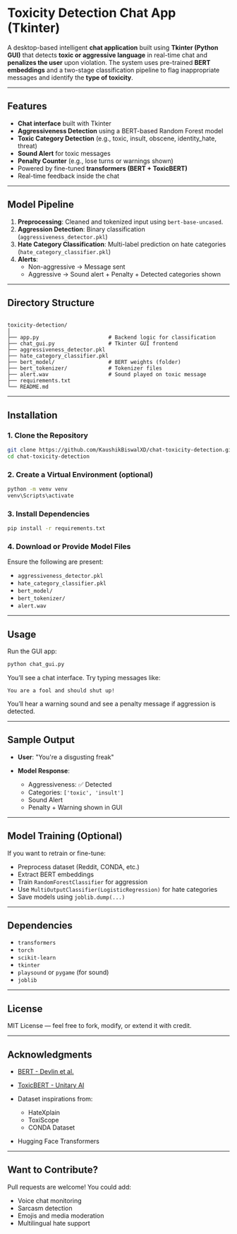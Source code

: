 # Toxicity Detection Chat App (Tkinter)

A desktop-based intelligent **chat application** built using **Tkinter (Python GUI)** that detects **toxic or aggressive language** in real-time chat and **penalizes the user** upon violation. The system uses pre-trained **BERT embeddings** and a two-stage classification pipeline to flag inappropriate messages and identify the **type of toxicity**.

---

## Features

- **Chat interface** built with Tkinter
- **Aggressiveness Detection** using a BERT-based Random Forest model
- **Toxic Category Detection** (e.g., toxic, insult, obscene, identity_hate, threat)
- **Sound Alert** for toxic messages
- **Penalty Counter** (e.g., lose turns or warnings shown)
- Powered by fine-tuned **transformers (BERT + ToxicBERT)**
- Real-time feedback inside the chat

---

## Model Pipeline

1. **Preprocessing**: Cleaned and tokenized input using `bert-base-uncased`.
2. **Aggression Detection**: Binary classification (`aggressiveness_detector.pkl`)
3. **Hate Category Classification**: Multi-label prediction on hate categories (`hate_category_classifier.pkl`)
4. **Alerts**:
   - Non-aggressive → Message sent
   - Aggressive → Sound alert + Penalty + Detected categories shown

---

## Directory Structure

```

toxicity-detection/
│
├── app.py                      # Backend logic for classification
├── chat_gui.py                 # Tkinter GUI frontend
├── aggressiveness_detector.pkl
├── hate_category_classifier.pkl
├── bert_model/                 # BERT weights (folder)
├── bert_tokenizer/             # Tokenizer files
├── alert.wav                   # Sound played on toxic message
├── requirements.txt
└── README.md

````

---

## Installation

### 1. Clone the Repository
```bash
git clone https://github.com/KaushikBiswalXD/chat-toxicity-detection.git
cd chat-toxicity-detection
````

### 2. Create a Virtual Environment (optional)

```bash
python -m venv venv
venv\Scripts\activate
```

### 3. Install Dependencies

```bash
pip install -r requirements.txt
```

### 4. Download or Provide Model Files

Ensure the following are present:

* `aggressiveness_detector.pkl`
* `hate_category_classifier.pkl`
* `bert_model/`
* `bert_tokenizer/`
* `alert.wav`

---

## Usage

Run the GUI app:

```bash
python chat_gui.py
```

You’ll see a chat interface. Try typing messages like:

```
You are a fool and should shut up!
```

You’ll hear a warning sound and see a penalty message if aggression is detected.

---

## Sample Output

* **User**: "You're a disgusting freak"
* **Model Response**:

  * Aggressiveness: ✅ Detected
  * Categories: `['toxic', 'insult']`
  * Sound Alert 
  * Penalty + Warning shown in GUI

---

## Model Training (Optional)

If you want to retrain or fine-tune:

* Preprocess dataset (Reddit, CONDA, etc.)
* Extract BERT embeddings
* Train `RandomForestClassifier` for aggression
* Use `MultiOutputClassifier(LogisticRegression)` for hate categories
* Save models using `joblib.dump(...)`

---

## Dependencies

* `transformers`
* `torch`
* `scikit-learn`
* `tkinter`
* `playsound` or `pygame` (for sound)
* `joblib`

---

## License

MIT License — feel free to fork, modify, or extend it with credit.

---

## Acknowledgments

* [BERT - Devlin et al.](https://arxiv.org/abs/1810.04805)
* [ToxicBERT - Unitary AI](https://huggingface.co/unitary/toxic-bert)
* Dataset inspirations from:

  * HateXplain
  * ToxiScope
  * CONDA Dataset
* Hugging Face Transformers

---

## Want to Contribute?

Pull requests are welcome! You could add:

* Voice chat monitoring
* Sarcasm detection
* Emojis and media moderation
* Multilingual hate support
